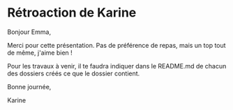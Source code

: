 # Rétroaction de Karine

Bonjour Emma,

Merci pour cette présentation. Pas de préférence de repas, mais un top tout de même, j'aime bien !

Pour les travaux à venir, il te faudra indiquer dans le README.md de chacun des dossiers créés ce que le dossier contient.

Bonne journée,

Karine
